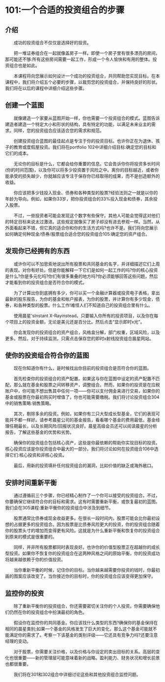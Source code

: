 # 101:一个合适的投资组合的步骤
## 介绍

　　成功的投资组合不仅仅是选择好的投资。

　　把一堆证券组合在一起就像盖房子一样。即使一个房子里有很多漂亮的房间，那可能还不够:所有这些房间需要一起工作，形成一个令人愉快和有用的整体。投资组合也是如此。

　　本课程将向您展示如何设计一个成功的投资组合，共同帮助您实现目标。在本课程中，我们将介绍五个必要的步骤，以裁剪您的投资组合，并保持良好的形状。我们将在以后的课程中详细介绍这些步骤。

## 创建一个蓝图

　　就像建造一个家要从蓝图开始一样，你也需要一个投资组合的模式。蓝图告诉建造者建造一个特定大小和形状的结构，具有特定的功能，以满足未来业主的需求。同样，您的投资组合应该适合您的需求和规范。

　　创建投资组合蓝图的最佳起点是专注于你的投资目标。也许你正在为退休、孩子的教育或度假屋投资。我们将在portfolio 102中详细介绍目标:确定您的目标和它们的成本。

　　无论你的目标是什么，它都会给你重要的信息。它会告诉你你将投资多长时间(你的时间范围)，以及你可以将多少投资置于风险之中。离你的目标越近，或者你能承受的损失越少，你就越应该专注于保存你已经取得的成果，而不是创造额外的收益。

　　你应该把多少钱投入现金、债券和各种类型的股票?经验法则之一就是以你的年龄为导向。例如，如果你33岁，把你投资组合的33%投入现金和债券，其余投入股票。

　　不过，一些投资者可能会发现这个数字有些保守。其他人可能会觉得这对他们的特定目标来说太过激进。这些规定就像买了房子却没有进去参观一样。当然，从外面看起来不错，但它真的适合你和你的生活方式吗?也许不是。我们将向您展示如何确定何种现金/债券/股票组合适合您的投资组合105:确定您的资产组合。

## 发现你已经拥有的东西

　　或许你可以不加思索地说出所有股票和共同基金的名字，并详细描述它们上周的表现。对你有好处。但是你能解释一下它们是如何一起工作的吗?你的核心投资是什么?你是多元化吗?你们有很多重叠的地方吗?你必须能够回答这些问题，然后才能看到你的投资组合是否符合你的模式。

　　为了计算出你到底拥有多少，你可以买一个金融计算器或投资电子表格，拿出最新的股东报告，为你的基金和帐户报表，为你的股票，并计算你有多少现金，债券，和各种类型的股票。什么工作!难怪人们不知道自己的投资组合里有什么。

　　使用晨星'sInstant X-Rayinstead。只要输入你所有的投资项目，以及你在每个项目上的投资金额，无论是美元还是百分比。然后点击“显示即时x光”。

　　你会发现你的投资组合的资产组合，风格盒分解，部门权重，区域风险，以及更多。然后，对于持续监测，只需点击保存您的即时x射线投资组合晨星网站。

## 使你的投资组合符合你的蓝图

　　现在你知道你有什么，是时候找出你目前的投资组合是否符合你的蓝图。

　　首先检查你的投资组合的资产配置。如果这与你在蓝图中设定的资产配置不匹配，那么就在基金和股票之间转移资产，调整组合。然而，如果你的投资是在应税账户中，你可能不想出售其中任何一项——你可以支付佣金来进行交易，如果你的基金或股票在你最初购买时增值了，你也可能需要缴税。我们将讨论投资组合304中的销售策略:销售策略。

　　其次，剔除多余的投资。例如，如果你有三只大型成长型基金，它们的表现可能并不都一样好。请参考晨星公司的基金报告，看看哪个基金的费用最低，基金经理任期最长，以及长期风险/回报状况良好。晨星高级会员还可以阅读晨星的分析报告，了解这些基金的优势和劣势。

　　确保你的投资组合包括核心资产，这些是你最依赖的帮助你实现目标的投资。核心投资应该是你投资组合中最大的一部分。我们将讨论如何在投资组合106中选择它们:核心投资和非核心投资。

　　最后，用新的投资填补任何投资组合的漏洞，比如价值的缺乏或海外敞口。

## 安排时间重新平衡

　　通过遵循前三个步骤，你已经精心制作了一个你可以接受的投资组合。不过，你要确保它继续符合你的目标和需求。这有时需要重新平衡，或恢复最初的蓝图。我们会在305课程:重新平衡你的投资组合中涉及到细节。

　　股票通常比债券或现金收益更多。在很长一段时间内，股票可能会比你最初设想的占据更多的投资组合。因为股票是比债券风险更大的投资，你的投资组合随着你的股票头寸的增加而变得更有风险。这就是为什么重新平衡和恢复你的投资组合到原来的模式是很重要的。

　　同样，并非所有股票都同时表现良好。也许你的价值型股票正在超越你的成长型投资。如果你不恢复你的投资组合在这两种风格之间的原始平衡，你的投资成功将越来越依赖于你的价值投资。

　　当你重新平衡的时候，记住你的目标。当你越来越需要你投资的钱时，你最初画的图案应该改变了。当你接近你的目标时，你的投资组合应该变得更加保守。

## 监控你的投资

　　除了重新平衡你的投资组合，你还需要密切关注你的个人投资。你需要确保他们仍然在你的投资组合中扮演最初的角色。

　　假设你在监控你的共同基金。你应该找什么类型的东西?确保你的基金保持在相同的晨星类别;如果一个基金的风格发生了巨大的变化，那么这个基金可能就不能满足你的需求了。考察一下该基金的类别评级——它还具有竞争力吗?还要注意经理的变动。

　　对于股票，你需要关注价格，以及价格与你设定的卖出目标的关系。高层的变化也很重要——新的管理层可能意味着新的战略。盈利能力、财务状况和增长前景也都很重要。

　　我们将在301和302组合中详细讨论这些和其他投资组合监控问题。
